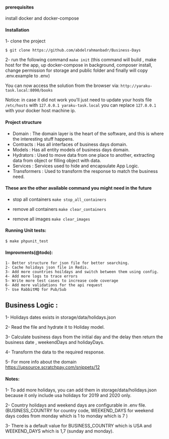 #### prerequisites
install docker and docker-compose

#### Installation 
 1- clone the project
 
    $ git clone https://github.com/abdelrahmanbadr/Business-Days
    
2- run the following command `make init` (this command will build , make host for the app, up docker-compose in background,
composer install, change permission for storage and public folder and finally will copy .env.example to .env)

You can now access the solution from the browser via: `http://yaraku-task.local:8090/books`

Notice: in case it did not work you'll just need to update your hosts file `/etc/hosts` with `127.0.0.1 yaraku-task.local`
you can replace `127.0.0.1` with your docker host machine ip.

#### Project structure
- Domain : The domain layer is the heart of the software, and this is where the interesting stuff happens.
- Contracts : Has all interfaces of business days domain.
- Models : Has all entity models of business days domain.
- Hydrators : Used to move data from one place to another, extracting data from object or filling object with data.
- Services :  Services  used to hide and encapsulate App Logic.
- Transformers :  Used to transform the response to match the business need.

#### These are the other available command you might need in the future
- stop all containers `make stop_all_containers`

- remove all containers `make clear_containers`

- remove all images `make clear_images`

#### Running Unit tests:
    $ make phpunit_test
 
#### Improvments(@todo):
    1- Better structure for json file for better searching.
    2- Cache holidays json file in Redis.
    3- Add more countries hoildays and switch between them using config.
    4- Add more logs to trace errors
    5- Write more test cases to increase code coverage
    6- Add more validations for the api request
    7- Use RabbitMQ for Pub/Sub 
   
## Business Logic :
1- Holidays dates exists in storage/data/holidays.json

2- Read the file and hydrate it to Holiday model.

3- Calculate business days from the initial day and the delay then return the business date , weekendDays and holidayDays.

4- Transform the data to the required response.

5- For more info about the domain https://upsource.scratchpay.com/snippets/12
#### Notes:
1- To add more holidays, you can add them in storage/data/holidays.json because it only include usa holidays
for 2019 and 2020 only.

2- Country holidays and weekend days are configurable in .env file.
(BUSINESS_COUNTRY for country code, WEEKEND_DAYS for weekend days codes from monday which is 1 to monday which is 7 )
    
3- There is a default value for BUSINESS_COUNTRY which is USA and WEEKEND_DAYS which is 1,7 (sunday and monday).